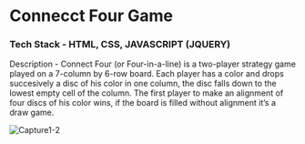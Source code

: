 # Connecct Four Game
### Tech Stack - HTML, CSS, JAVASCRIPT (JQUERY)
Description - Connect Four (or Four-in-a-line) is a two-player strategy game played on a 7-column by 6-row board. 
Each player has a color and drops succesively a disc of his color in one column, the disc falls down to the lowest empty cell of the column. 
The first player to make an alignment of four discs of his color wins, if the board is filled without alignment it’s a draw game.

![Capture1-2](https://user-images.githubusercontent.com/46935997/93102326-fd319a80-f6c8-11ea-9ce0-919f9306558c.png)


